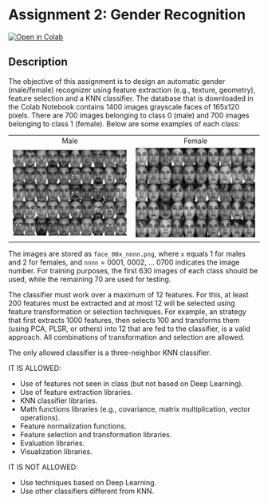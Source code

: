# Assignment 2: Gender Recognition

[![Open in Colab](https://colab.research.google.com/assets/colab-badge.svg)](https://colab.research.google.com/github/pipeton8/pattern-recognition/blob/main/assignments/2%20-%20Gender%20recognition/assignment2_fdc.ipynb)

## Description
The objective of this assignment is to design an automatic gender (male/female) recognizer using feature extraction (e.g., texture, geometry), feature selection and a KNN classifier. The database that is downloaded in the Colab Notebook contains 1400 images grayscale faces of 165x120 pixels. There are 700 images belonging to class 0 (male) and 700 images belonging to class 1 (female). Below are some examples of each class:

<table>
  <tr>
    <td align="center">Male</td>
    <td align="center">Female</td>
  </tr>
  <tr>
    <td style="center">
      <img src="https://github.com/pipeton8/pattern-recognition/blob/main/assignments/2%20-%20Gender%20recognition/arg_01.png" width="600">
    </td>
    <td>
      <img src="https://github.com/pipeton8/pattern-recognition/blob/main/assignments/2%20-%20Gender%20recognition/arg_02.png" width="600">
    </td>
  </tr>
</table>

The images are stored as `face_00x_nnnn.png`, where `x` equals 1 for males and 2 for females, and `nnnn` = 0001, 0002, ... 0700 indicates the image number. For training purposes, the first 630 images of each class should be used, while the remaining 70 are used for testing.

The classifier must work over a maximum of 12 features. For this, at least 200 features must be extracted and at most 12 will be selected using feature transformation or selection techniques. For example, an strategy that first extracts 1000 features, then selects 100 and transforms them (using PCA, PLSR, or others) into 12 that are fed to the classifier, is a valid approach. All combinations of transformation and selection are allowed. 

The only allowed classifier is a three-neighbor KNN classifier.

IT IS ALLOWED: 
- Use of features not seen in class (but not based on Deep Learning).
- Use of feature extraction libraries.
- KNN classifier libraries.
- Math functions libraries (e.g., covariance, matrix multiplication, vector operations).
- Feature normalization functions.
- Feature selection and transformation libraries.
- Evaluation libraries.
- Visualization libraries.

IT IS NOT ALLOWED:
- Use techniques based on Deep Learning.
- Use other classifiers different from KNN.
